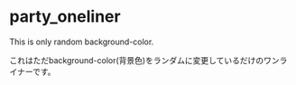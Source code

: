 # party_oneliner

This is only random background-color.  

これはただbackground-color(背景色)をランダムに変更しているだけのワンライナーです。  
